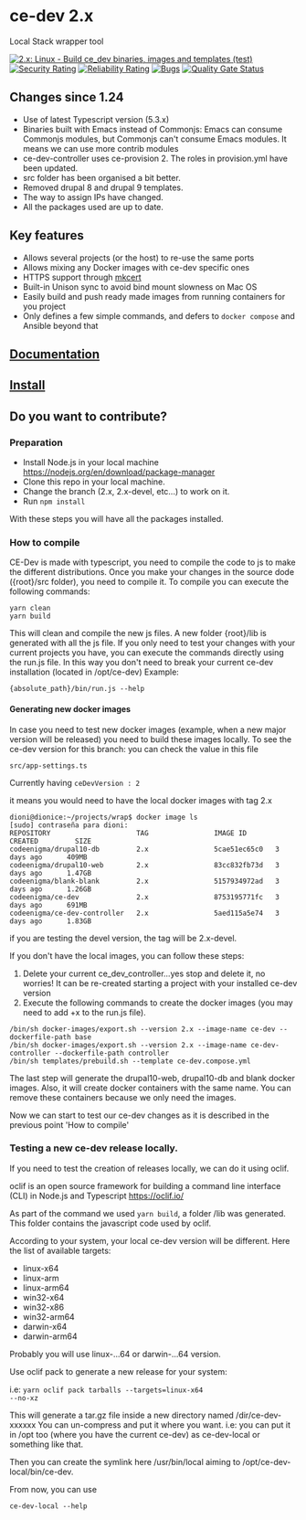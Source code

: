 ce-dev 2.x
======
Local Stack wrapper tool

[![2.x: Linux - Build ce_dev binaries, images and templates (test)](https://github.com/codeenigma/ce-dev/actions/workflows/ce-dev-devel-linux.yml/badge.svg?branch=2.x-devel)](https://github.com/codeenigma/ce-dev/actions/workflows/ce-dev-devel-linux.yml)
[![Security Rating](https://sonarcloud.io/api/project_badges/measure?project=codeenigma_ce-dev&metric=security_rating)](https://sonarcloud.io/dashboard?id=codeenigma_ce-dev)
[![Reliability Rating](https://sonarcloud.io/api/project_badges/measure?project=codeenigma_ce-dev&metric=reliability_rating)](https://sonarcloud.io/dashboard?id=codeenigma_ce-dev)
[![Bugs](https://sonarcloud.io/api/project_badges/measure?project=codeenigma_ce-dev&metric=bugs)](https://sonarcloud.io/dashboard?id=codeenigma_ce-dev)
[![Quality Gate Status](https://sonarcloud.io/api/project_badges/measure?project=codeenigma_ce-dev&metric=alert_status)](https://sonarcloud.io/dashboard?id=codeenigma_ce-dev)

## Changes since 1.24

* Use of latest Typescript version (5.3.x)
* Binaries built with Emacs instead of Commonjs: Emacs can consume Commonjs modules,
  but Commonjs can't consume Emacs modules. It means we can use more contrib modules
* ce-dev-controller uses ce-provision 2. The roles in provision.yml have been updated.
* src folder has been organised a bit better.
* Removed drupal 8 and drupal 9 templates.
* The way to assign IPs have changed.
* All the packages used are up to date.

## Key features
- Allows several projects (or the host) to re-use the same ports
- Allows mixing any Docker images with ce-dev specific ones
- HTTPS support through [mkcert](https://github.com/FiloSottile/mkcert)
- Built-in Unison sync to avoid bind mount slowness on Mac OS
- Easily build and push ready made images from running containers for you project
- Only defines a few simple commands, and defers to `docker compose` and Ansible beyond that

## [Documentation](https://codeenigma.github.io/ce-dev-docs/2.x/home/)
## [Install](https://codeenigma.github.io/ce-dev-docs/2.x/install/)

## Do you want to contribute?

### Preparation

* Install Node.js in your local machine https://nodejs.org/en/download/package-manager
* Clone this repo in your local machine.
* Change the branch (2.x, 2.x-devel, etc...) to work on it.
* Run ```npm install```

With these steps you will have all the packages installed.

### How to compile

CE-Dev is made with typescript, you need to compile the code to js to make the different distributions.
Once you make your changes in the source dode ({root}/src folder), you need to compile it. To compile you can
execute the following commands:

```
yarn clean
yarn build
```

This will clean and compile the new js files. A new folder {root}/lib is generated
with all the js file. If you only need to test your changes with your current projects you have, you can execute
the commands directly using the run.js file. In this way you don't need to break your current ce-dev installation
(located in /opt/ce-dev)
Example:

```angular2html
{absolute_path}/bin/run.js --help
```

#### Generating new docker images
In case you need to test new docker images (example, when a new major version will be released) you need to build these
images locally. To see the ce-dev version for this branch: you can check the value in this file
```angular2html
src/app-settings.ts
```

Currently having ```ceDevVersion : 2```

it means you would need to have the local docker images with tag 2.x

```angular2html
dioni@dionice:~/projects/wrap$ docker image ls
[sudo] contraseña para dioni: 
REPOSITORY                     TAG                IMAGE ID       CREATED         SIZE
codeenigma/drupal10-db         2.x                5cae51ec65c0   3 days ago      409MB
codeenigma/drupal10-web        2.x                83cc832fb73d   3 days ago      1.47GB
codeenigma/blank-blank         2.x                5157934972ad   3 days ago      1.26GB
codeenigma/ce-dev              2.x                8753195771fc   3 days ago      691MB
codeenigma/ce-dev-controller   2.x                5aed115a5e74   3 days ago      1.83GB
```

if you are testing the devel version, the tag will be 2.x-devel.

If you don't have the local images, you can follow these steps:

1. Delete your current ce_dev_controller...yes stop and delete it, no worries!
   It can be re-created starting a project with your installed ce-dev version
2. Execute the following commands to create the docker images (you may need to add +x to the run.js file).

```angular2html
/bin/sh docker-images/export.sh --version 2.x --image-name ce-dev --dockerfile-path base
/bin/sh docker-images/export.sh --version 2.x --image-name ce-dev-controller --dockerfile-path controller
/bin/sh templates/prebuild.sh --template ce-dev.compose.yml
```

The last step will generate the drupal10-web, drupal10-db and blank docker images. Also, it will create docker containers
with the same name. You can remove these containers because we only need the images.

Now we can start to test our ce-dev changes as it is described in the previous point 'How to compile'


### Testing a new ce-dev release locally.

If you need to test the creation of releases locally, we can do it using oclif.

oclif is an open source framework for building a command line interface (CLI) in Node.js and Typescript https://oclif.io/

As part of the command we used ```yarn build```, a folder /lib was generated. This folder contains the javascript code
used by oclif.

According to your system, your local ce-dev version will be different. Here the list of available targets:
* linux-x64
* linux-arm
* linux-arm64
* win32-x64
* win32-x86
* win32-arm64
* darwin-x64
* darwin-arm64

Probably you will use linux-...64 or darwin-...64 version.

Use oclif pack to generate a new release for your system:
  
i.e: <code>yarn oclif pack tarballs --targets=linux-x64 --no-xz</code>

This will generate a tar.gz file inside a new directory named /dir/ce-dev-xxxxxx
You can un-compress and put it where you want. i.e: you can put it in /opt too (where you have the current ce-dev) 
as ce-dev-local or something like that.

Then you can create the symlink here /usr/bin/local aiming to /opt/ce-dev-local/bin/ce-dev.

From now, you can use
```angular2html
ce-dev-local --help
```

